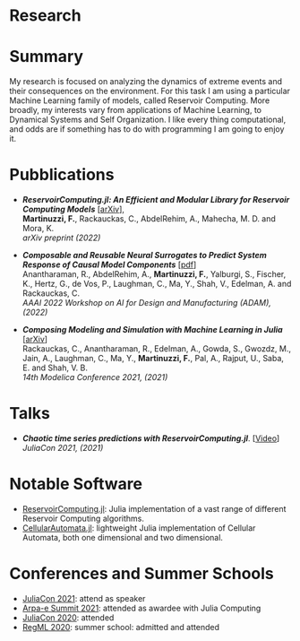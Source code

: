 # Research


# Summary 

My research is focused on analyzing the dynamics of extreme events and their consequences on the environment. For this task I am using a particular Machine Learning family of models, called Reservoir Computing. More broadly, my interests vary from applications of Machine Learning, to Dynamical Systems and Self Organization. I like every thing computational, and odds are if something has to do with programming I am going to enjoy it. 

# Pubblications
- **_ReservoirComputing.jl: An Efficient and Modular Library for Reservoir Computing Models_** [[arXiv](https://arxiv.org/abs/2204.05117)], <br>
**Martinuzzi, F.**, Rackauckas, C., AbdelRehim, A., Mahecha, M. D. and Mora, K. <br>
_arXiv preprint (2022)_ 
- **_Composable and Reusable Neural Surrogates to Predict System Response of Causal Model Components_** [[pdf](https://openreview.net/pdf?id=CFB_X4D_gQb)]<br>
Anantharaman, R., AbdelRehim, A., **Martinuzzi, F.**, Yalburgi, S., Fischer, K., Hertz, G., de Vos, P., Laughman, C., Ma, Y., Shah, V., Edelman, A. and Rackauckas, C. <br>
_AAAI 2022 Workshop on AI for Design and Manufacturing (ADAM), (2022)_

- **_Composing Modeling and Simulation with Machine Learning in Julia_** [[arXiv](https://arxiv.org/abs/2105.05946)] <br>
Rackauckas, C., Anantharaman, R., Edelman, A., Gowda, S., Gwozdz, M., Jain, A., Laughman, C., Ma, Y., **Martinuzzi, F.**, Pal, A., Rajput, U., Saba, E. and Shah, V. B. <br>
_14th Modelica Conference 2021, (2021)_ 


# Talks
- **_Chaotic time series predictions with ReservoirComputing.jl_**. [[Video](https://www.youtube.com/watch?v=kEx_OqOu9dI)] <br>
_JuliaCon 2021, (2021)_

# Notable Software
- [ReservoirComputing.jl](https://github.com/SciML/ReservoirComputing.jl): Julia implementation of a vast range of different Reservoir Computing algorithms.
- [CellularAutomata.jl](https://github.com/MartinuzziFrancesco/CellularAutomata.jl): lightweight Julia implementation of Cellular Automata, both one dimensional and two dimensional.


# Conferences and Summer Schools
- [JuliaCon 2021](https://juliacon.org/2021/): attend as speaker
- [Arpa-e Summit 2021](https://www.arpae-summit.com/): attended as awardee with Julia Computing
- [JuliaCon 2020](https://juliacon.org/2020/): attended
- [RegML 2020](http://lcsl.mit.edu/courses/regml/regml2020/): summer school: admitted and attended

